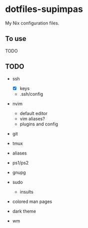# dotfiles-supimpas

My Nix configuration files.

## To use

TODO

## TODO

- ssh
	- [x] keys
	- .ssh/config
- nvim
	- default editor
	- vim aliases?
	- plugins and config
- git
- tmux
- aliases
- ps1/ps2
- gnupg
- sudo
	- insults
- colored man pages

- dark theme
- wm
